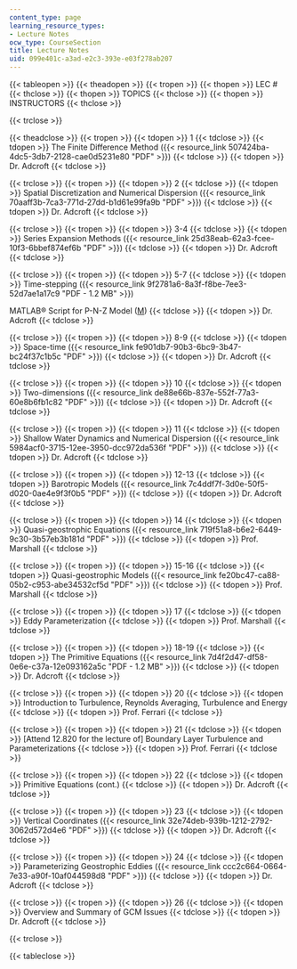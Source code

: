```yaml
---
content_type: page
learning_resource_types:
- Lecture Notes
ocw_type: CourseSection
title: Lecture Notes
uid: 099e401c-a3ad-e2c3-393e-e03f278ab207
---
```


{{< tableopen >}}
{{< theadopen >}}
{{< tropen >}}
{{< thopen >}}
LEC #
{{< thclose >}}
{{< thopen >}}
TOPICS
{{< thclose >}}
{{< thopen >}}
INSTRUCTORS
{{< thclose >}}

{{< trclose >}}

{{< theadclose >}}
{{< tropen >}}
{{< tdopen >}}
1
{{< tdclose >}}
{{< tdopen >}}
The Finite Difference Method ({{< resource_link 507424ba-4dc5-3db7-2128-cae0d5231e80 "PDF" >}})
{{< tdclose >}}
{{< tdopen >}}
Dr. Adcroft
{{< tdclose >}}

{{< trclose >}}
{{< tropen >}}
{{< tdopen >}}
2
{{< tdclose >}}
{{< tdopen >}}
Spatial Discretization and Numerical Dispersion ({{< resource_link 70aaff3b-7ca3-771d-27dd-b1d61e99fa9b "PDF" >}})
{{< tdclose >}}
{{< tdopen >}}
Dr. Adcroft
{{< tdclose >}}

{{< trclose >}}
{{< tropen >}}
{{< tdopen >}}
3-4
{{< tdclose >}}
{{< tdopen >}}
Series Expansion Methods ({{< resource_link 25d38eab-62a3-fcee-10f3-6bbef874ef6b "PDF" >}})
{{< tdclose >}}
{{< tdopen >}}
Dr. Adcroft
{{< tdclose >}}

{{< trclose >}}
{{< tropen >}}
{{< tdopen >}}
5-7
{{< tdclose >}}
{{< tdopen >}}
Time-stepping ({{< resource_link 9f2781a6-8a3f-f8be-7ee3-52d7ae1a17c9 "PDF - 1.2 MB" >}})  
  
MATLAB® Script for P-N-Z Model ([M](/courses/earth-atmospheric-and-planetary-sciences/12-950-atmospheric-and-oceanic-modeling-spring-2004/lecture-notes/pz.m))
{{< tdclose >}}
{{< tdopen >}}
Dr. Adcroft
{{< tdclose >}}

{{< trclose >}}
{{< tropen >}}
{{< tdopen >}}
8-9
{{< tdclose >}}
{{< tdopen >}}
Space-time ({{< resource_link fe901db7-90b3-6bc9-3b47-bc24f37c1b5c "PDF" >}})
{{< tdclose >}}
{{< tdopen >}}
Dr. Adcroft
{{< tdclose >}}

{{< trclose >}}
{{< tropen >}}
{{< tdopen >}}
10
{{< tdclose >}}
{{< tdopen >}}
Two-dimensions ({{< resource_link de88e66b-837e-552f-77a3-60e8b6fb1c82 "PDF" >}})
{{< tdclose >}}
{{< tdopen >}}
Dr. Adcroft
{{< tdclose >}}

{{< trclose >}}
{{< tropen >}}
{{< tdopen >}}
11
{{< tdclose >}}
{{< tdopen >}}
Shallow Water Dynamics and Numerical Dispersion ({{< resource_link 5984acf0-3715-12ee-3950-dcc972da536f "PDF" >}})
{{< tdclose >}}
{{< tdopen >}}
Dr. Adcroft
{{< tdclose >}}

{{< trclose >}}
{{< tropen >}}
{{< tdopen >}}
12-13
{{< tdclose >}}
{{< tdopen >}}
Barotropic Models ({{< resource_link 7c4ddf7f-3d0e-50f5-d020-0ae4e9f3f0b5 "PDF" >}})
{{< tdclose >}}
{{< tdopen >}}
Dr. Adcroft
{{< tdclose >}}

{{< trclose >}}
{{< tropen >}}
{{< tdopen >}}
14
{{< tdclose >}}
{{< tdopen >}}
Quasi-geostrophic Equations ({{< resource_link 719f51a8-b6e2-6449-9c30-3b57eb3b181d "PDF" >}})
{{< tdclose >}}
{{< tdopen >}}
Prof. Marshall
{{< tdclose >}}

{{< trclose >}}
{{< tropen >}}
{{< tdopen >}}
15-16
{{< tdclose >}}
{{< tdopen >}}
Quasi-geostrophic Models ({{< resource_link fe20bc47-ca88-05b2-c953-abe34532cf5d "PDF" >}})
{{< tdclose >}}
{{< tdopen >}}
Prof. Marshall
{{< tdclose >}}

{{< trclose >}}
{{< tropen >}}
{{< tdopen >}}
17
{{< tdclose >}}
{{< tdopen >}}
Eddy Parameterization
{{< tdclose >}}
{{< tdopen >}}
Prof. Marshall
{{< tdclose >}}

{{< trclose >}}
{{< tropen >}}
{{< tdopen >}}
18-19
{{< tdclose >}}
{{< tdopen >}}
The Primitive Equations ({{< resource_link 7d4f2d47-df58-0e6e-c37a-12e093162a5c "PDF - 1.2 MB" >}})
{{< tdclose >}}
{{< tdopen >}}
Dr. Adcroft
{{< tdclose >}}

{{< trclose >}}
{{< tropen >}}
{{< tdopen >}}
20
{{< tdclose >}}
{{< tdopen >}}
Introduction to Turbulence, Reynolds Averaging, Turbulence and Energy
{{< tdclose >}}
{{< tdopen >}}
Prof. Ferrari
{{< tdclose >}}

{{< trclose >}}
{{< tropen >}}
{{< tdopen >}}
21
{{< tdclose >}}
{{< tdopen >}}
\[Attend 12.820 for the lecture of\] Boundary Layer Turbulence and Parameterizations
{{< tdclose >}}
{{< tdopen >}}
Prof. Ferrari
{{< tdclose >}}

{{< trclose >}}
{{< tropen >}}
{{< tdopen >}}
22
{{< tdclose >}}
{{< tdopen >}}
Primitive Equations (cont.)
{{< tdclose >}}
{{< tdopen >}}
Dr. Adcroft
{{< tdclose >}}

{{< trclose >}}
{{< tropen >}}
{{< tdopen >}}
23
{{< tdclose >}}
{{< tdopen >}}
Vertical Coordinates ({{< resource_link 32e74deb-939b-1212-2792-3062d572d4e6 "PDF" >}})
{{< tdclose >}}
{{< tdopen >}}
Dr. Adcroft
{{< tdclose >}}

{{< trclose >}}
{{< tropen >}}
{{< tdopen >}}
24
{{< tdclose >}}
{{< tdopen >}}
Parameterizing Geostrophic Eddies ({{< resource_link ccc2c664-0664-7e33-a90f-10af044598d8 "PDF" >}})
{{< tdclose >}}
{{< tdopen >}}
Dr. Adcroft
{{< tdclose >}}

{{< trclose >}}
{{< tropen >}}
{{< tdopen >}}
26
{{< tdclose >}}
{{< tdopen >}}
Overview and Summary of GCM Issues
{{< tdclose >}}
{{< tdopen >}}
Dr. Adcroft
{{< tdclose >}}

{{< trclose >}}

{{< tableclose >}}